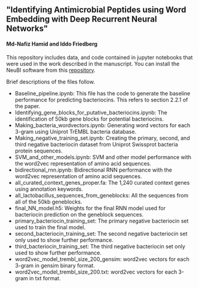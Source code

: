 ## "Identifying Antimicrobial Peptides using Word Embedding with Deep Recurrent Neural Networks"
#### Md-Nafiz Hamid and Iddo Friedberg

This repository includes data, and code contained in jupyter notebooks that were used in the work described in the manuscript. You can install the NeuBI software from this [repository](https://github.com/nafizh/NeuBI).

Brief descriptions of the files follow.

- Baseline_pipeline.ipynb: This file has the code to generate the baseline performance for predicting bacteriocins. This refers to section 2.2.1 of the paper.
- Identifying_gene_blocks_for_putative_bacteriocins.ipynb: The identification of 50kb gene blocks for potential bacteriocins.
- Making_bacteria_wordvectors.ipynb: Generating word vectors for each 3-gram using Uniprot TrEMBL bacteria database.
- Making_negative_training_set.ipynb: Creating the primary, second, and third negative bacteriocin dataset from Uniprot Swissprot bacteria protein sequences. 
- SVM_and_other_models.ipynb: SVM and other model performance with the word2vec representation of amino acid sequences.
- bidirectional_rnn.ipynb: Bidirectional RNN performance with the word2vec representation of amino acid sequences.
- all_curated_context_genes_proper.fa: The 1,240 curated context genes using annotation keywords.
- all_lactobacillus_sequences_from_geneblocks: All the sequences from all of the 50kb geneblocks.
- final_NN_model.h5: Weights for the final RNN model used for bacteriocin prediction on the geneblock sequences.
- primary_bacteriocin_training_set: The primary negative bacteriocin set used to train the final model.
- second_bacteriocin_training_set: The second negative bacteriocin set only used to show further performance.
- third_bacteriocin_training_set: The third negative bacteriocin set only used to show further performance.
- word2vec_model_trembl_size_200_gensim: word2vec vectors for each 3-gram in gensim binary format.
- word2vec_model_trembl_size_200.txt: word2vec vectors for each 3-gram in txt format.
